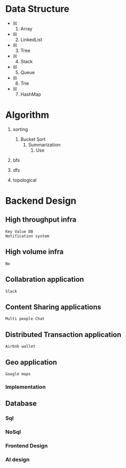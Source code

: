 # Data Structure
- [x] 1. Array
- [x] 2. LinkedList
- [x] 3. Tree
- [x] 4. Stack
- [x] 5. Queue
- [x] 6. Trie
- [x] 7. HashMap



# Algorithm
1. sorting
   1. Bucket Sort
      1. Summarization:
         1. Use 
2. bfs
   
3. dfs
4. topological

   

# Backend Design

## High throughput infra
    Key Value DB
    Notification system
## High volume infra
    No
## Collabration application
    Slack
## Content Sharing applications
    Multi people Chat
## Distributed Transaction application
    Airbnb wallet
## Geo application
    Google maps

### Implementation

## Database

### Sql

### NoSql

### Frontend Design

### AI design